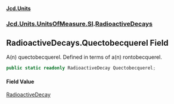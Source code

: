#### [Jcd.Units](index.md 'index')
### [Jcd.Units.UnitsOfMeasure.SI](Jcd.Units.UnitsOfMeasure.SI.md 'Jcd.Units.UnitsOfMeasure.SI').[RadioactiveDecays](RadioactiveDecays.md 'Jcd.Units.UnitsOfMeasure.SI.RadioactiveDecays')

## RadioactiveDecays.Quectobecquerel Field

A(n) quectobecquerel. Defined in terms of a(n) rontobecquerel.

```csharp
public static readonly RadioactiveDecay Quectobecquerel;
```

#### Field Value
[RadioactiveDecay](RadioactiveDecay.md 'Jcd.Units.UnitTypes.RadioactiveDecay')